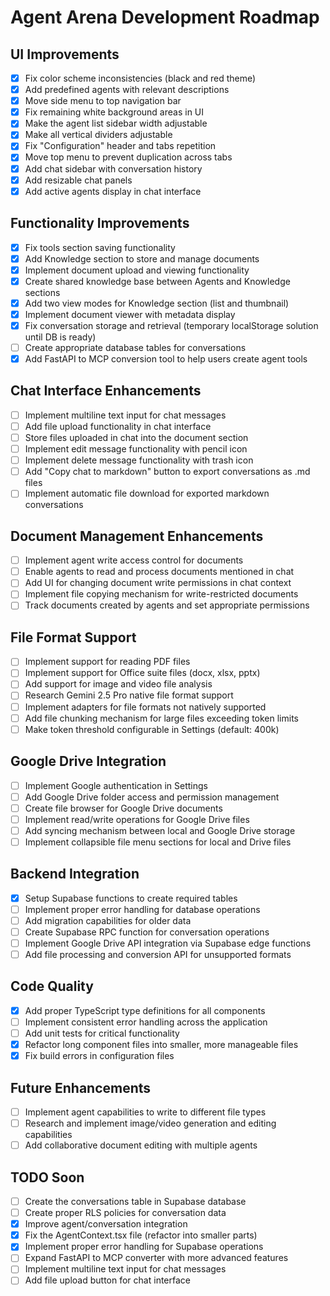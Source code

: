 
# Agent Arena Development Roadmap

## UI Improvements
- [x] Fix color scheme inconsistencies (black and red theme)
- [x] Add predefined agents with relevant descriptions
- [x] Move side menu to top navigation bar
- [x] Fix remaining white background areas in UI
- [x] Make the agent list sidebar width adjustable
- [x] Make all vertical dividers adjustable
- [x] Fix "Configuration" header and tabs repetition
- [x] Move top menu to prevent duplication across tabs
- [x] Add chat sidebar with conversation history
- [x] Add resizable chat panels
- [x] Add active agents display in chat interface

## Functionality Improvements
- [x] Fix tools section saving functionality
- [x] Add Knowledge section to store and manage documents
- [x] Implement document upload and viewing functionality
- [x] Create shared knowledge base between Agents and Knowledge sections
- [x] Add two view modes for Knowledge section (list and thumbnail)
- [x] Implement document viewer with metadata display
- [x] Fix conversation storage and retrieval (temporary localStorage solution until DB is ready)
- [ ] Create appropriate database tables for conversations
- [x] Add FastAPI to MCP conversion tool to help users create agent tools

## Chat Interface Enhancements
- [ ] Implement multiline text input for chat messages
- [ ] Add file upload functionality in chat interface
- [ ] Store files uploaded in chat into the document section
- [ ] Implement edit message functionality with pencil icon
- [ ] Implement delete message functionality with trash icon 
- [ ] Add "Copy chat to markdown" button to export conversations as .md files
- [ ] Implement automatic file download for exported markdown conversations

## Document Management Enhancements
- [ ] Implement agent write access control for documents
- [ ] Enable agents to read and process documents mentioned in chat
- [ ] Add UI for changing document write permissions in chat context
- [ ] Implement file copying mechanism for write-restricted documents
- [ ] Track documents created by agents and set appropriate permissions

## File Format Support
- [ ] Implement support for reading PDF files
- [ ] Implement support for Office suite files (docx, xlsx, pptx)
- [ ] Add support for image and video file analysis
- [ ] Research Gemini 2.5 Pro native file format support
- [ ] Implement adapters for file formats not natively supported
- [ ] Add file chunking mechanism for large files exceeding token limits
- [ ] Make token threshold configurable in Settings (default: 400k)

## Google Drive Integration
- [ ] Implement Google authentication in Settings
- [ ] Add Google Drive folder access and permission management
- [ ] Create file browser for Google Drive documents
- [ ] Implement read/write operations for Google Drive files
- [ ] Add syncing mechanism between local and Google Drive storage
- [ ] Implement collapsible file menu sections for local and Drive files

## Backend Integration
- [x] Setup Supabase functions to create required tables
- [ ] Implement proper error handling for database operations
- [ ] Add migration capabilities for older data
- [ ] Create Supabase RPC function for conversation operations
- [ ] Implement Google Drive API integration via Supabase edge functions
- [ ] Add file processing and conversion API for unsupported formats

## Code Quality
- [x] Add proper TypeScript type definitions for all components
- [ ] Implement consistent error handling across the application
- [ ] Add unit tests for critical functionality
- [x] Refactor long component files into smaller, more manageable files
- [x] Fix build errors in configuration files

## Future Enhancements
- [ ] Implement agent capabilities to write to different file types
- [ ] Research and implement image/video generation and editing capabilities
- [ ] Add collaborative document editing with multiple agents

## TODO Soon
- [ ] Create the conversations table in Supabase database
- [ ] Create proper RLS policies for conversation data
- [x] Improve agent/conversation integration
- [x] Fix the AgentContext.tsx file (refactor into smaller parts)
- [x] Implement proper error handling for Supabase operations
- [ ] Expand FastAPI to MCP converter with more advanced features
- [ ] Implement multiline text input for chat messages
- [ ] Add file upload button for chat interface
